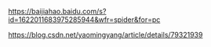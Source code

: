 https://baijiahao.baidu.com/s?id=1622011683975285944&wfr=spider&for=pc

https://blog.csdn.net/yaomingyang/article/details/79321939